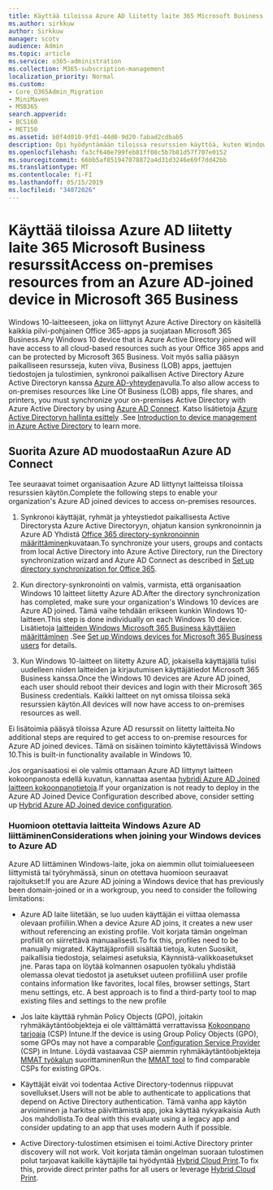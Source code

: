```yaml
---
title: Käyttää tiloissa Azure AD liitetty laite 365 Microsoft Business resurssit
ms.author: sirkkuw
author: Sirkkuw
manager: scotv
audience: Admin
ms.topic: article
ms.service: o365-administration
ms.collection: M365-subscription-management
localization_priority: Normal
ms.custom:
- Core_O365Admin_Migration
- MiniMaven
- MSB365
search.appverid:
- BCS160
- MET150
ms.assetid: b0f4d010-9fd1-44d0-9d20-fabad2cdbab5
description: Opi hyödyntämään tiloissa resurssien käyttöä, kuten Windows 10-laite on liitetty liiketoiminnan rivin apps, jaettujen tiedostojen ja tulostimien Azure Active Directory-hakemistopalvelusta.
ms.openlocfilehash: fa3cf640e799feb81ff08c5b7b81d57f707e0152
ms.sourcegitcommit: 66bb5af851947078872a4d31d3246e69f7dd42bb
ms.translationtype: MT
ms.contentlocale: fi-FI
ms.lasthandoff: 05/15/2019
ms.locfileid: "34072026"
---
```

# <a name="access-on-premises-resources-from-an-azure-ad-joined-device-in-microsoft-365-business"></a><span data-ttu-id="30329-103">Käyttää tiloissa Azure AD liitetty laite 365 Microsoft Business resurssit</span><span class="sxs-lookup"><span data-stu-id="30329-103">Access on-premises resources from an Azure AD-joined device in Microsoft 365 Business</span></span>

<span data-ttu-id="30329-104">Windows 10-laitteeseen, joka on liittynyt Azure Active Directory on käsitellä kaikkia pilvi-pohjainen Office 365-apps ja suojataan Microsoft 365 Business.</span><span class="sxs-lookup"><span data-stu-id="30329-104">Any Windows 10 device that is Azure Active Directory joined will have access to all cloud-based resources such as your Office 365 apps and can be protected by Microsoft 365 Business.</span></span> <span data-ttu-id="30329-105">Voit myös sallia pääsyn paikalliseen resursseja, kuten viiva, Business (LOB) apps, jaettujen tiedostojen ja tulostimien, synkronoi paikallisen Active Directory Azure Active Directoryn kanssa [Azure AD-yhteyden](https://docs.microsoft.com/en-us/azure/active-directory/connect/active-directory-aadconnect)avulla.</span><span class="sxs-lookup"><span data-stu-id="30329-105">To also allow access to on-premises resources like Line Of Business (LOB) apps, file shares, and printers, you must synchronize your on-premises Active Directory with Azure Active Directory by using [Azure AD Connect](https://docs.microsoft.com/en-us/azure/active-directory/connect/active-directory-aadconnect).</span></span> <span data-ttu-id="30329-106">Katso lisätietoja [Azure Active Directoryn hallinta esittely](https://docs.microsoft.com/en-us/azure/active-directory/device-management-introduction) .</span><span class="sxs-lookup"><span data-stu-id="30329-106">See [Introduction to device management in Azure Active Directory](https://docs.microsoft.com/en-us/azure/active-directory/device-management-introduction) to learn more.</span></span> 
  
## <a name="run-azure-ad-connect"></a><span data-ttu-id="30329-107">Suorita Azure AD muodostaa</span><span class="sxs-lookup"><span data-stu-id="30329-107">Run Azure AD Connect</span></span>

<span data-ttu-id="30329-108">Tee seuraavat toimet organisaation Azure AD liittynyt laitteissa tiloissa resurssien käytön.</span><span class="sxs-lookup"><span data-stu-id="30329-108">Complete the following steps to enable your organization's Azure AD joined devices to access on-premises resources.</span></span>
  
1. <span data-ttu-id="30329-109">Synkronoi käyttäjät, ryhmät ja yhteystiedot paikallisesta Active Directorysta Azure Active Directoryyn, ohjatun kansion synkronoinnin ja Azure AD Yhdistä [Office 365 directory-synkronoinnin määrittäminen](https://support.office.com/article/1b3b5318-6977-42ed-b5c7-96fa74b08846)kuvataan.</span><span class="sxs-lookup"><span data-stu-id="30329-109">To synchronize your users, groups and contacts from local Active Directory into Azure Active Directory, run the Directory synchronization wizard and Azure AD Connect as described in [Set up directory synchronization for Office 365](https://support.office.com/article/1b3b5318-6977-42ed-b5c7-96fa74b08846).</span></span>
    
2. <span data-ttu-id="30329-110">Kun directory-synkronointi on valmis, varmista, että organisaation Windows 10 laitteet liitetty Azure AD.</span><span class="sxs-lookup"><span data-stu-id="30329-110">After the directory synchronization has completed, make sure your organization's Windows 10 devices are Azure AD joined.</span></span> <span data-ttu-id="30329-111">Tämä vaihe tehdään erikseen kunkin Windows 10-laitteen.</span><span class="sxs-lookup"><span data-stu-id="30329-111">This step is done individually on each Windows 10 device.</span></span> <span data-ttu-id="30329-112">Lisätietoja [laitteiden Windows Microsoft 365 Business käyttäjien määrittäminen](set-up-windows-devices.md) .</span><span class="sxs-lookup"><span data-stu-id="30329-112">See [Set up Windows devices for Microsoft 365 Business users](set-up-windows-devices.md) for details.</span></span> 
    
3. <span data-ttu-id="30329-113">Kun Windows 10-laitteet on liitetty Azure AD, jokaisella käyttäjällä tulisi uudelleen niiden laitteiden ja kirjautumisen käyttäjätiedot Microsoft 365 Business kanssa.</span><span class="sxs-lookup"><span data-stu-id="30329-113">Once the Windows 10 devices are Azure AD joined, each user should reboot their devices and login with their Microsoft 365 Business credentials.</span></span> <span data-ttu-id="30329-114">Kaikki laitteet on nyt omissa tiloissa sekä resurssien käytön.</span><span class="sxs-lookup"><span data-stu-id="30329-114">All devices will now have access to on-premises resources as well.</span></span>
    
<span data-ttu-id="30329-115">Ei lisätoimia pääsyä tiloissa Azure AD resurssit on liitetty laitteita.</span><span class="sxs-lookup"><span data-stu-id="30329-115">No additional steps are required to get access to on-premise resources for Azure AD joined devices.</span></span> <span data-ttu-id="30329-116">Tämä on sisäinen toiminto käytettävissä Windows 10.</span><span class="sxs-lookup"><span data-stu-id="30329-116">This is built-in functionality available in Windows 10.</span></span> 
  
<span data-ttu-id="30329-117">Jos organisaatiosi ei ole valmis ottamaan Azure AD liittynyt laitteen kokoonpanosta edellä kuvatun, kannattaa asentaa [hybridi Azure AD Joined laitteen kokoonpanotietoja](manage-windows-devices.md).</span><span class="sxs-lookup"><span data-stu-id="30329-117">If your organization is not ready to deploy in the Azure AD Joined Device Configuration described above, consider setting up [Hybrid Azure AD Joined device configuration](manage-windows-devices.md).</span></span>
  
### <a name="considerations-when-joining-your-windows-devices-to-azure-ad"></a><span data-ttu-id="30329-118">Huomioon otettavia laitteita Windows Azure AD liittäminen</span><span class="sxs-lookup"><span data-stu-id="30329-118">Considerations when joining your Windows devices to Azure AD</span></span>

<span data-ttu-id="30329-119">Azure AD liittäminen Windows-laite, joka on aiemmin ollut toimialueeseen liittymistä tai työryhmässä, sinun on otettava huomioon seuraavat rajoitukset:</span><span class="sxs-lookup"><span data-stu-id="30329-119">If you are Azure AD joining a Windows device that has previously been domain-joined or in a workgroup, you need to consider the following limitations:</span></span>
  
- <span data-ttu-id="30329-120">Azure AD laite liitetään, se luo uuden käyttäjän ei viittaa olemassa olevaan profiiliin.</span><span class="sxs-lookup"><span data-stu-id="30329-120">When a device Azure AD joins, it creates a new user without referencing an existing profile.</span></span> <span data-ttu-id="30329-121">Voit korjata tämän ongelman profiilit on siirrettävä manuaalisesti.</span><span class="sxs-lookup"><span data-stu-id="30329-121">To fix this, profiles need to be manually migrated.</span></span> <span data-ttu-id="30329-122">Käyttäjäprofiili sisältää tietoja, kuten Suosikit, paikallisia tiedostoja, selaimesi asetuksia, Käynnistä-valikkoasetukset jne. Paras tapa on löytää kolmannen osapuolen työkalu yhdistää olemassa olevat tiedostot ja asetukset uuteen profiiliin</span><span class="sxs-lookup"><span data-stu-id="30329-122">A user profile contains information like favorites, local files, browser settings, Start menu settings, etc. A best approach is to find a third-party tool to map existing files and settings to the new profile</span></span>

- <span data-ttu-id="30329-123">Jos laite käyttää ryhmän Policy Objects (GPO), joitakin ryhmäkäytäntöobjekteja ei ole välttämättä verrattavissa [Kokoonpano tarjoaja](https://docs.microsoft.com/windows/configuration/provisioning-packages/how-it-pros-can-use-configuration-service-providers) (CSP) Intune.</span><span class="sxs-lookup"><span data-stu-id="30329-123">If the device is using Group Policy Objects (GPO), some GPOs may not have a comparable [Configuration Service Provider](https://docs.microsoft.com/windows/configuration/provisioning-packages/how-it-pros-can-use-configuration-service-providers) (CSP) in Intune.</span></span> <span data-ttu-id="30329-124">Löydä vastaavaa CSP aiemmin ryhmäkäytäntöobjekteja [MMAT työkalun](https://www.microsoft.com/download/details.aspx?id=45520) suorittaminen</span><span class="sxs-lookup"><span data-stu-id="30329-124">Run the [MMAT tool](https://www.microsoft.com/download/details.aspx?id=45520) to find comparable CSPs for existing GPOs.</span></span>

- <span data-ttu-id="30329-125">Käyttäjät eivät voi todentaa Active Directory-todennus riippuvat sovellukset.</span><span class="sxs-lookup"><span data-stu-id="30329-125">Users will not be able to authenticate to applications that depend on Active Directory authentication.</span></span> <span data-ttu-id="30329-126">Tämä vanha app käytön arvioiminen ja harkitse päivittämistä app, joka käyttää nykyaikaisia Auth Jos mahdollista.</span><span class="sxs-lookup"><span data-stu-id="30329-126">To deal with this evaluate using a legacy app and consider updating to an app that uses modern Auth if possible.</span></span>

- <span data-ttu-id="30329-127">Active Directory-tulostimen etsimisen ei toimi.</span><span class="sxs-lookup"><span data-stu-id="30329-127">Active Directory printer discovery will not work.</span></span> <span data-ttu-id="30329-128">Voit korjata tämän ongelman suoraan tulostimen polut tarjoavat kaikille käyttäjille tai hyödyntää [Hybrid Cloud Print](https://docs.microsoft.com/windows-server/administration/hybrid-cloud-print/hybrid-cloud-print-deploy).</span><span class="sxs-lookup"><span data-stu-id="30329-128">To fix this, provide direct printer paths for all users or leverage [Hybrid Cloud Print](https://docs.microsoft.com/windows-server/administration/hybrid-cloud-print/hybrid-cloud-print-deploy).</span></span>
